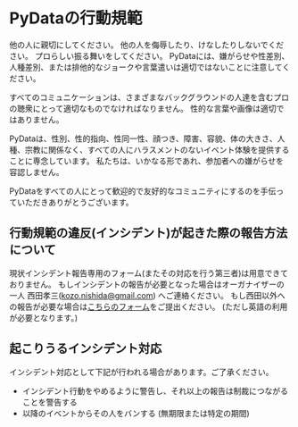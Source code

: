 # PyDataの行動規範

他の人に親切にしてください。
他の人を侮辱したり、けなしたりしないでください。
プロらしい振る舞いをしてください。
PyDataには、嫌がらせや性差別、人種差別、または排他的なジョークや言葉遣いは適切ではないことに注意してください。

すべてのコミュニケーションは、さまざまなバックグラウンドの人達を含むプロの聴衆にとって適切なものでなければなりません。
性的な言葉や画像は適切ではありません。

PyDataは、性別、性的指向、性同一性、顔つき、障害、容貌、体の大きさ、人種、宗教に関係なく、すべての人にハラスメントのないイベント体験を提供することに専念しています。
私たちは、いかなる形であれ、参加者への嫌がらせを容認しません。

PyDataをすべての人にとって歓迎的で友好的なコミュニティにするのを手伝っていただきありがとうございます。

## 行動規範の違反(インシデント)が起きた際の報告方法について
現状インシデント報告専用のフォーム(またその対応を行う第三者)は用意できておりません。
もしインシデントの報告が必要となった場合はオーガナイザーの一人 西田孝三(kozo.nishida@gmail.com) へご連絡ください。
もし西田以外への報告が必要な場合は[こちらのフォーム](https://numfocus.typeform.com/to/ynjGdT)をご提出ください。
(ただし英語の利用が必要となります。)

## 起こりうるインシデント対応
インシデント対応として下記が行われる場合があります。ご了承ください。
- インシデント行動をやめるように警告し、それ以上の報告は制裁につながることを警告する
- 以降のイベントからその人をバンする (無期限または特定の期間)
